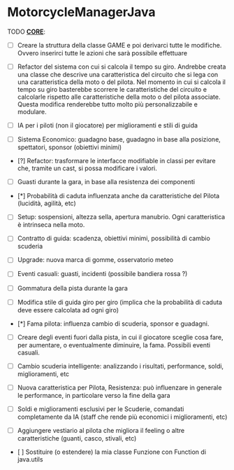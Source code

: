 # MotorcycleManagerJava

TODO **<u>CORE</u>**:

- [ ] Creare la struttura della classe GAME e poi derivarci tutte le modifiche. Ovvero inserirci tutte le azioni che sarà possibile effettuare

- [ ] Refactor del sistema con cui si calcola il tempo su giro. Andrebbe creata una classe che descrive una caratteristica del circuito che si lega con una caratteristica della moto o del pilota. Nel momento in cui si calcola il tempo su giro basterebbe scorrere le caratteristiche del circuito e calcolarle rispetto alle caratteristiche della moto o del pilota associate. Questa modifica renderebbe tutto molto più personalizzabile e modulare.

- [ ] IA per i piloti (non il giocatore) per miglioramenti e stili di guida

- [ ] Sistema Economico: guadagno base, guadagno in base alla posizione, spettatori, sponsor (obiettivi minimi)

- [?] Refactor: trasformare le interfacce modifiable in classi per evitare che, tramite un cast, si possa modificare i valori.

- [ ] Guasti durante la gara, in base alla resistenza dei componenti

- [*] Probabilità di caduta influenzata anche da caratteristiche del Pilota (lucidità, agilità, etc)

- [ ] Setup: sospensioni, altezza sella, apertura manubrio. Ogni caratteristica è intrinseca nella moto.

- [ ] Contratto di guida: scadenza, obiettivi minimi, possibilità di cambio scuderia

- [ ] Upgrade: nuova marca di gomme, osservatorio meteo

- [ ] Eventi casuali: guasti, incidenti (possibile bandiera rossa ?)

- [ ] Gommatura della pista durante la gara

- [ ] Modifica stile di guida giro per giro (implica che la probabilità di caduta deve essere calcolata ad ogni giro)

- [*] Fama pilota: influenza cambio di scuderia, sponsor e guadagni. 

- [ ] Creare degli eventi fuori dalla pista, in cui il giocatore sceglie cosa fare, per aumentare, o eventualmente diminuire, la fama. Possibili eventi casuali.

- [ ] Cambio scuderia intelligente: analizzando i risultati, performance, soldi, miglioramenti, etc

- [ ] Nuova caratteristica per Pilota, Resistenza: può influenzare in generale le performance, in particolare verso la fine della gara

- [ ]  Soldi e miglioramenti esclusivi per le Scuderie, comandati completamente da IA (staff che rende più economici i miglioramenti, etc)

- [ ] Aggiungere vestiario al pilota che migliora il feeling o altre caratteristiche (guanti, casco, stivali, etc)

- [ ] Sostituire (o estendere) la mia classe Funzione con Function di java.utils
